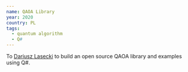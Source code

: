 ```yaml
---
name: QAOA Library
year: 2020
country: PL
tags:
  - quantum algorithm
  - Q#
---
```

To [Dariusz Lasecki](https://dlasecki.github.io/) to build an open source QAOA library and examples using Q#.
